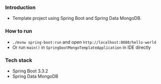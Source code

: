 ### Introduction
- Template project using Spring Boot and Spring Data MongoDB.

### How to run
- `./mvnw spring-boot:run` and open `http://localhost:8080/hello-world`
- Or run `main()` in `SpringbootMongoTemplateApplication` in IDE directly

### Tech stack 
- Spring Boot 3.3.2
- Spring Data MongoDB